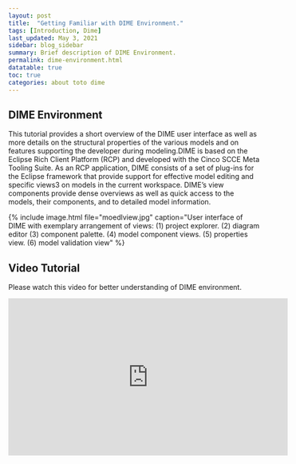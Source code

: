```yaml
---
layout: post
title:  "Getting Familiar with DIME Environment."
tags: [Introduction, Dime]
last_updated: May 3, 2021
sidebar: blog_sidebar
summary: Brief description of DIME Environment.
permalink: dime-environment.html
datatable: true
toc: true
categories: about toto dime
---
```

## DIME Environment
This tutorial provides a short overview of the DIME user interface as well as more details on the structural properties of the various models and on features supporting the developer during modeling.DIME is based on the Eclipse Rich Client Platform (RCP) and developed with the Cinco SCCE Meta Tooling Suite. As an RCP application, DIME consists of a set of plug-ins for the Eclipse framework that provide support for effective model editing and specific views3 on models in the current workspace. DIME’s view components provide dense overviews as well as quick access to the models, their components, and to detailed model information.


{% include image.html file="moedlview.jpg" caption="User interface of DIME with exemplary arrangement of views: (1) project
explorer. (2) diagram editor (3) component palette. (4) model component views.
(5) properties view. (6) model validation view" %}

## Video Tutorial 

Please watch this video for better understanding of DIME environment.

<iframe width="560" height="315" src="https://www.youtube.com/embed/u3DxzTJQ5QQ" title="YouTube video player" frameborder="0" allow="accelerometer; autoplay; clipboard-write; encrypted-media; gyroscope; picture-in-picture" allowfullscreen></iframe>